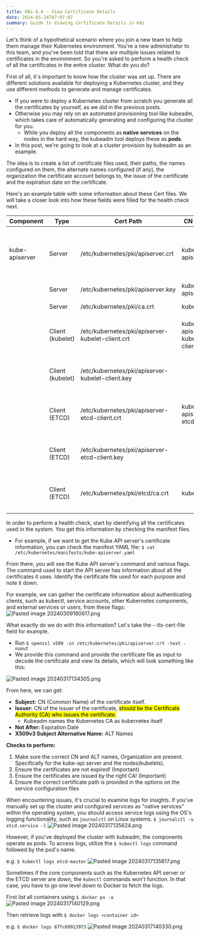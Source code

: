 ```yaml
---
title: K8s 6.6 - View Certificate Details
date: 2024-05-24T07:07:07
summary: Guide to Viewing Certificate Details in K8s
---
```

Let's think of a hypothetical scenario where you join a new team to help them manage their Kubernetes environment. You're a new administrator to this team, and you've been told that there are multiple issues related to certificates in the environment. So you're asked to perform a health check of all the certificates in the entire cluster. What do you do? 

First of all, it's important to know how the cluster was set up. There are different solutions available for deploying a Kubernetes cluster, and they use different methods to generate and manage certificates. 
- If you were to deploy a Kubernetes cluster from scratch you generate all the certificates by yourself, as we did in the previous posts. 
- Otherwise you may rely on an automated provisioning tool like kubeadm, which takes care of automatically generating and configuring the cluster for you. 
	- While you deploy all the components as **native services** on the nodes in the hard way, the kubeadm tool deploys these as **pods**. 
- In this post, we're going to look at a cluster provision by kubeadm as an example.

The idea is to create a list of certificate files used, their paths, the names configured on them, the alternate names configured (if any), the organization the certificate account belongs to, the issue of the certificate and the expiration date on the certificate.

Here's an example table with some information about these Cert files. We will take a closer look into how these fields were filled for the health check next.

| Component      | Type             | Cert Path                                        | CN Name                       | ALT Names                                                                                                                                                                                 | Org            | Issuer     | Purpose                                 |
| -------------- | ---------------- | ------------------------------------------------ | ----------------------------- | ----------------------------------------------------------------------------------------------------------------------------------------------------------------------------------------- | -------------- | ---------- | --------------------------------------- |
| kube-apiserver | Server           | /etc/kubernetes/pki/apiserver.crt                | kube-apiserver                | DNS:master  <br>DNS:kubernetes  <br>DNS:kubernetes.default  <br>DNS:kubernetes.default.svc  <br>DNS:kubernetes.default.svc.cluster.local IP Address:10.96.0.1  <br>IP Address:172.17.0.27 |                | kubernetes | Server Certificate                      |
|                | Server           | /etc/kubernetes/pki/apiserver.key                | kube-apiserver                |                                                                                                                                                                                           |                |            | Server Key                              |
|                | Server           | /etc/kubernetes/pki/ca.crt                       | kubernetes                    |                                                                                                                                                                                           |                |            | Server CA certificate                   |
|                | Client (kubelet) | /etc/kubernetes/pki/apiserver-kubelet-client.crt | kube-apiserver-kubelet-client |                                                                                                                                                                                           | system:masters | kubernetes | Client Cert: Kube API Server -> Kubelet |
|                | Client (kubelet) | /etc/kubernetes/pki/apiserver-kubelet-client.key |                               |                                                                                                                                                                                           |                |            | Client Key: Kube API Server -> Kubelet  |
|                | Client (ETCD)    | /etc/kubernetes/pki/apiserver-etcd-client.crt    | kube-apiserver-etcd-client    |                                                                                                                                                                                           | system:masters | kubernetes | Client Cert: Kube API Server -> ETCD    |
|                | Client (ETCD)    | /etc/kubernetes/pki/apiserver-etcd-client.key    |                               |                                                                                                                                                                                           |                |            | Client Key: Kube API Server -> ETCD     |
|                | Client (ETCD)    | /etc/kubernetes/pki/etcd/ca.crt                  | kubernetes                    |                                                                                                                                                                                           |                | kubernetes | Client CA File: Kube API Server to ETCD |

In order to perform a health check, start by identifying all the certificates used in the system. You get this information by checking the manifest files.
- For example, if we want to get the Kube API server's certificate information, you can check the manifest YAML file:
`$ cat /etc/kubernetes/manifests/kube-apiserver.yaml`

From there, you will see the Kube API server's command and various flags. The command used to start the API server has information about all the certificates it uses. Identify the certificate file used for each purpose and note it down.

For example, we can gather the certificate information about authenticating clients, such as kubectl, service accounts, other Kubernetes components, and external services or users, from these flags:
![Pasted image 20240309180617.png](/images/kubernetes/images/Pasted-image-20240309180617.png)

What exactly do we do with this information? Let's take the --tls-cert-file field for example. 
- Run `$ openssl x509 -in /etc/kubernetes/pki/apiserver.crt -text -noout`  
- We provide this command and provide the certificate file as input to decode the certificate and view its details, which will look something like this:

![Pasted image 20240317134305.png](/images/kubernetes/images/Pasted-image-20240317134305.png)

From here, we can get:
- **Subject:** CN (Common Name) of the certificate itself.
- **Issuer:** CN of the issuer of the certificate, <mark>should be the Certificate Authority (CA) who issues the certificate.</mark> 
	- Kubeadm names the Kubernetes CA as kubernetes itself
- **Not After:** Expiration Date
- **X509v3 Subject Alternative Name:** ALT Names

**Checks to perform:**  
1. Make sure the correct CN and ALT names, Organization are present. Specifically for the kube-api server and the nodes(kubelets).  
2. Ensure the certificates are not expired! (Important)
3. Ensure the certificates are issued by the right CA! (Important)
4. Ensure the correct certificate path is provided in the options on the service configuration files

When encountering issues, it's crucial to examine logs for insights. If you've manually set up the cluster and configured services as "native services" within the operating system, you should access service logs using the OS's logging functionality, such as `journalctl` on Linux systems.
`$ journalctl -u etcd.service -l`
![Pasted image 20240317135624.png](/images/kubernetes/images/Pasted-image-20240317135624.png)

However, if you've deployed the cluster with kubeadm, the components operate as pods. To access logs, utilize the `$ kubectl logs` command followed by the pod's name. 

e.g. `$ kubectl logs etcd-master`
![Pasted image 20240317135817.png](/images/kubernetes/images/Pasted-image-20240317135817.png)

Sometimes if the core components such as the Kubernetes API server or the ETCD server are down, the `kubectl` commands won't function. In that case, you have to go one level down to Docker to fetch the logs. 

First list all containers using `$ docker ps -a`
![Pasted image 20240317140129.png](/images/kubernetes/images/Pasted-image-20240317140129.png)

Then retrieve logs with `$ docker logs <container id>` 

e.g. `$ docker logs 87fc69913973`
![Pasted image 20240317140330.png](/images/kubernetes/images/Pasted-image-20240317140330.png)
